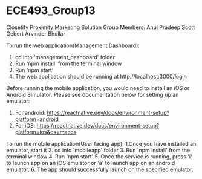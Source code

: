 # ECE493_Group13
Closetify Proximity Marketing Solution
Group Members:
  Anuj Pradeep
  Scott Gebert
  Arvinder Bhullar

To run the web application(Management Dashboard):
1. cd into 'management_dashboard' folder
2. Run 'npm install' from the terminal window
3. Run 'npm start'
4. The web application should be running at http://localhost:3000/login

Before running the mobile application, you would need to install an iOS or Android Simulator. Please see documentation below for setting up an emulator:
1. For android: https://reactnative.dev/docs/environment-setup?platform=android
2. For iOS: https://reactnative.dev/docs/environment-setup?platform=ios&os=macos

To run the mobile application(User facing app):
1.Once you have installed an emulator, start it
2. cd into 'mobileapp' folder
3. Run 'npm install' from the terminal window
4. Run 'npm start'
5. Once the service is running, press 'i' to launch app on an iOS emulator or 'a' to launch app on an android emulator.
6. The app should successfully launch on the specified emulator.
